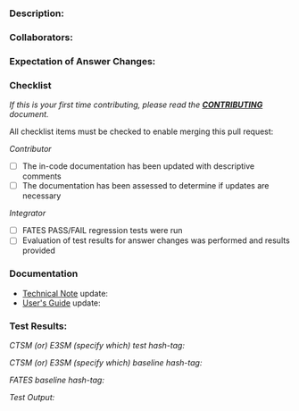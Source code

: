 <!--- Provide a general summary of your changes in the Title above -->

### Description:
<!--- Describe your changes in detail -->
<!--- please add issue number if one exists -->

### Collaborators:
<!--- List names of collaborators or people who have interacted -->
<!--- in bringing about this set of changes -->
<!--- consultation, discussions, etc. -->

### Expectation of Answer Changes:
<!--- Please describe under what conditions, if any, -->
<!--- the model is expected to generated different answers -->
<!--- from the master version of the code -->

### Checklist
<!--- Go over all the following points, and put an `x` in all the boxes that apply. -->
<!--- If you're unsure about any of these, don't hesitate to ask. We're here to help! -->
*If this is your first time contributing, please read the [**CONTRIBUTING**](https://github.com/NGEET/fates/blob/main/CONTRIBUTING.md) document.*

All checklist items must be checked to enable merging this pull request:

*Contributor*
- [ ] The in-code documentation has been updated with descriptive comments
- [ ] The documentation has been assessed to determine if updates are necessary

*Integrator*
- [ ] FATES PASS/FAIL regression tests were run
- [ ] Evaluation of test results for answer changes was performed and results provided

### Documentation
<!--- If this pull requests warrants an update to the tech doc or user's guide, and said changes have been made paste a link to the documentation pull request below.  -->
<!--- If documentation updates are needed, but changes do not yet have their own separate pull request, please create an issue on either repo so that we can keep track of necessary updates.-->
- [Technical Note](https://github.com/NGEET/fates-docs) update:
- [User's Guide](https://github.com/NGEET/fates-users-guide) update: 

### Test Results:
<!--- Non-trivial changes require the PASS/FAIL regression tests. -->
<!--- If changes to code are NOT expected to change answers, tests must -->
<!--- be run against a baseline. -->

*CTSM (or) E3SM (specify which) test hash-tag:*

*CTSM (or) E3SM (specify which) baseline hash-tag:*

*FATES baseline hash-tag:*

*Test Output:*

<!--- paste in test results here -->


<!--this template is from https://www.talater.com/open-source-templates/#/page/99--> 


